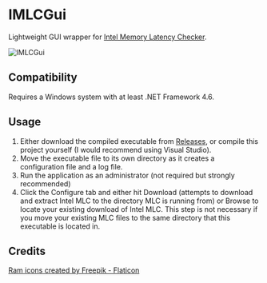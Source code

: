 # IMLCGui

Lightweight GUI wrapper for [Intel Memory Latency Checker](https://www.intel.com/content/www/us/en/developer/articles/tool/intelr-memory-latency-checker.html).

![IMLCGui](https://user-images.githubusercontent.com/3731915/149428525-a9370dcd-330b-40fa-a24e-979067ba0647.png)

## Compatibility
Requires a Windows system with at least .NET Framework 4.6.

## Usage
1. Either download the compiled executable from [Releases](../../releases), or compile this project yourself (I would recommend using Visual Studio).
2. Move the executable file to its own directory as it creates a configuration file and a log file.
4. Run the application as an administrator (not required but strongly recommended)
5. Click the Configure tab and either hit Download (attempts to download and extract Intel MLC to the directory MLC is running from) or Browse to locate your existing download of Intel MLC. This step is not necessary if you move your existing MLC files to the same directory that this executable is located in.

## Credits
<a href="https://www.flaticon.com/free-icons/ram" title="ram icons">Ram icons created by Freepik - Flaticon</a>
